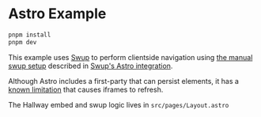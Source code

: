 # Astro Example

```bash
pnpm install
pnpm dev
```

This example uses [Swup](https://swup.js.org/) to perform clientside navigation using [the manual swup setup](https://github.com/swup/astro/blob/e1b65955d03fcc0fe5adc11e0ad80768511c4e0f/README.md#control-over-the-initialization) described in [Swup's Astro integration](https://github.com/swup/astro).

Although Astro includes a first-party [<ClientRouter />](https://docs.astro.build/en/reference/modules/astro-transitions/#clientrouter-) that can persist elements, it has a [known limitation](https://github.com/withastro/docs/blob/b4d0c6066d3df4f6e0229c07a13fc45d4ef4c562/src/content/docs/en/guides/view-transitions.mdx#L115) that causes iframes to refresh.

The Hallway embed and swup logic lives in `src/pages/Layout.astro`

